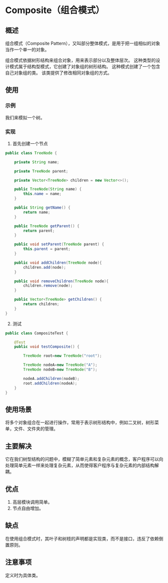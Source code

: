 # Composite（组合模式） #

## 概述 ##

组合模式（Composite Pattern），又叫部分整体模式，是用于把一组相似的对象当作一个单一的对象。

组合模式依据树形结构来组合对象，用来表示部分以及整体层次。 这种类型的设计模式属于结构型模式，它创建了对象组的树形结构。
这种模式创建了一个包含自己对象组的类。 该类提供了修改相同对象组的方式。

## 使用 ##

### 示例 ###

我们来模拟一个树。

### 实现 ###

1. 首先创建一个节点

```Java
public class TreeNode {

    private String name;

    private TreeNode parent;

    private Vector<TreeNode> children = new Vector<>();

    public TreeNode(String name) {
        this.name = name;
    }

    public String getName() {
        return name;
    }

    public TreeNode getParent() {
        return parent;
    }

    public void setParent(TreeNode parent) {
        this.parent = parent;
    }

    public void addChildren(TreeNode node){
        children.add(node);
    }

    public void removeChildren(TreeNode node){
        children.remove(node);
    }

    public Vector<TreeNode> getChildren() {
        return children;
    }
}
```

2. 测试

```Java
public class CompositeTest {

    @Test
    public void testComposite() {

        TreeNode root=new TreeNode("root");

        TreeNode nodeA=new TreeNode("A");
        TreeNode nodeB=new TreeNode("B");

        nodeA.addChildren(nodeB);
        root.addChildren(nodeA);
    }
}
```

## 使用场景 ##

将多个对象组合在一起进行操作，常用于表示树形结构中，例如二叉树，树形菜单，文件、文件夹的管理。

## 主要解决 ##

它在我们树型结构的问题中，模糊了简单元素和复杂元素的概念，客户程序可以向处理简单元素一样来处理复杂元素，从而使得客户程序与复杂元素的内部结构解耦。

## 优点 ##

1. 高层模块调用简单。
2. 节点自由增加。

## 缺点 ##

在使用组合模式时，其叶子和树枝的声明都是实现类，而不是接口，违反了依赖倒置原则。

## 注意事项 ##

定义时为具体类。